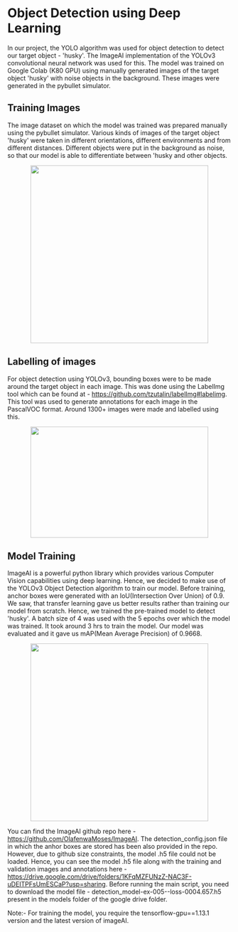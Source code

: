# Object Detection using Deep Learning
In our project, the YOLO algorithm was used for object detection to detect our target object - 'husky'. The ImageAI implementation of the YOLOv3 convolutional neural network was used for this. The model was trained on Google Colab (K80 GPU) using manually generated images of the target object 'husky' with noise objects in the background. These images were generated in the pybullet simulator. 

## Training Images
The image dataset on which the model was trained was prepared manually using the pybullet simulator. Various kinds of images of the target object 'husky' were taken in different orientations, different environments and from different distances. Different objects were put in the background as noise, so that our model is able to differentiate between 'husky and other objects. 

<p align="center">
 <img  width="400" height="400" src="https://github.com/Terabyte17/Autonomous-Room-Mapping-Robot/blob/master/Object%20Detection%20Model/husky%20(2).png">
</p>

## Labelling of images
For object detection using YOLOv3, bounding boxes were to be made around the target object in each image. This was done using the LabelImg tool which can be found at - https://github.com/tzutalin/labelImg#labelimg. This tool was used to generate annotations for each image in the PascalVOC format. Around 1300+ images were made and labelled using this.

<p align="center">
 <img  width="400" height="250" src="https://github.com/Terabyte17/Autonomous-Room-Mapping-Robot/blob/master/Object%20Detection%20Model/LabelImg.png">
</p>


## Model Training
ImageAI is a powerful python library which provides various Computer Vision capabilities using deep learning. Hence, we decided to make use of the YOLOv3 Object Detection algorithm to train our model. Before training, anchor boxes were generated with an IoU(Intersection Over Union) of 0.9. We saw, that transfer learning gave us better results rather than training our model from scratch. Hence, we trained the pre-trained model to detect 'husky'. A batch size of 4 was used with the 5 epochs over which the model was trained. It took around 3 hrs to train the model. Our model was evaluated and it gave us mAP(Mean Average Precision) of 0.9668.

<p align="center">
 <img  width="400" height="400" src="https://github.com/Terabyte17/Autonomous-Room-Mapping-Robot/blob/master/Object%20Detection%20Model/Husky_detected.png">
</p>

You can find the ImageAI github repo here - https://github.com/OlafenwaMoses/ImageAI. The detection_config.json file in which the anhor boxes are stored has been also provided in the repo. However, due to github size constraints, the model .h5 file could not be loaded. Hence, you can see the model .h5 file along with the training and validation images and annotations here - https://drive.google.com/drive/folders/1KFqMZFUNzZ-NAC3F-uDEITPFsUmESCaP?usp=sharing. Before running the main script, you need to download the model file - detection_model-ex-005--loss-0004.657.h5 present in the models folder of the google drive folder. 

Note:- For training the model, you require the tensorflow-gpu==1.13.1 version and the latest version of imageAI.
